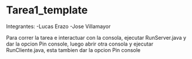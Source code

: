 # Tarea1_template

Integrantes:
-Lucas Erazo
-Jose Villamayor

Para correr la tarea e interactuar con la consola, ejecutar RunServer.java y dar la opcion Pin console, luego abrir otra consola y ejecutar RunCliente.java, esta tambien dar la opcion  Pin console